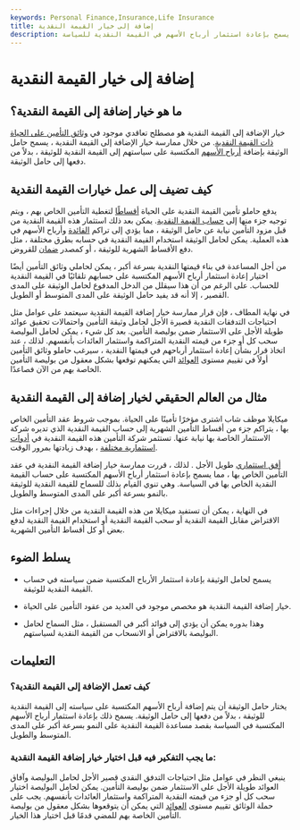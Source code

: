 ```yaml
---
keywords: Personal Finance,Insurance,Life Insurance
title: إضافة إلى خيار القيمة النقدية
description: خيار الإضافة إلى القيمة النقدية هو مصطلح تعاقدي يسمح بإعادة استثمار أرباح الأسهم في القيمة النقدية للسياسة.
---
```


# إضافة إلى خيار القيمة النقدية
## ما هو خيار إضافة إلى القيمة النقدية؟

خيار الإضافة إلى القيمة النقدية هو مصطلح تعاقدي موجود في [وثائق التأمين على الحياة ذات القيمة النقدية](/lifeinsurance). من خلال ممارسة خيار الإضافة إلى القيمة النقدية ، يسمح حامل الوثيقة بإضافة [أرباح الأسهم](/dividend) المكتسبة على سياستهم إلى القيمة النقدية للوثيقة ، بدلاً من دفعها إلى حامل الوثيقة.

## كيف تضيف إلى عمل خيارات القيمة النقدية

يدفع حاملو تأمين القيمة النقدية على الحياة [أقساطًا](/insurance-premium) لتغطية التأمين الخاص بهم ، ويتم توجيه جزء منها إلى [حساب القيمة النقدية](/cash-value-life-insurance). يمكن بعد ذلك استثمار هذه القيمة النقدية من قبل مزود التأمين نيابة عن حامل الوثيقة ، مما يؤدي إلى تراكم [الفائدة](/interest) وأرباح الأسهم في هذه العملية. يمكن لحامل الوثيقة استخدام القيمة النقدية في حسابه بطرق مختلفة ، مثل دفع الأقساط الشهرية للوثيقة ، أو كمصدر [ضمان](/collateral) للقروض.

من أجل المساعدة في بناء قيمتها النقدية بسرعة أكبر ، يمكن لحاملي وثائق التأمين أيضًا اختيار إعادة استثمار أرباح الأسهم المكتسبة على حسابهم تلقائيًا في القيمة النقدية للحساب. على الرغم من أن هذا سيقلل من الدخل المدفوع لحامل الوثيقة على المدى القصير ، إلا أنه قد يفيد حامل الوثيقة على المدى المتوسط أو الطويل.

في نهاية المطاف ، فإن قرار ممارسة خيار إضافة القيمة النقدية سيعتمد على عوامل مثل احتياجات التدفقات النقدية قصيرة الأجل لحامل وثيقة التأمين واحتمالات تحقيق عوائد طويلة الأجل على الاستثمار ضمن بوليصة التأمين. بعد كل شيء ، يمكن لحامل البوليصة سحب كل أو جزء من قيمته النقدية المتراكمة واستثمار العائدات بأنفسهم. لذلك ، عند اتخاذ قرار بشأن إعادة استثمار أرباحهم في قيمتها النقدية ، سيرغب حاملو وثائق التأمين أولاً في تقييم مستوى [العوائد](/returnoninvestment) التي يمكنهم توقعها بشكل معقول من بوليصة التأمين الخاصة بهم من الآن فصاعدًا.

## مثال من العالم الحقيقي لخيار إضافة إلى القيمة النقدية

ميكايلا موظف شاب اشترى مؤخرًا تأمينًا على الحياة. بموجب شروط عقد التأمين الخاص بها ، يتراكم جزء من أقساط التأمين الشهرية إلى حساب القيمة النقدية الذي تديره شركة الاستثمار الخاصة بها نيابة عنها. تستثمر شركة التأمين هذه القيمة النقدية في [أدوات استثمارية مختلفة](/investmentvehicle) ، بهدف زيادتها بمرور الوقت.

[أفق استثماري](/timehorizon) طويل الأجل . لذلك ، قررت ممارسة خيار إضافة القيمة النقدية في عقد التأمين الخاص بها ، مما يسمح بإعادة استثمار أرباح الأسهم المكتسبة على حساب القيمة النقدية الخاص بها في السياسة. وهي تنوي القيام بذلك للسماح للقيمة النقدية للوثيقة بالنمو بسرعة أكبر على المدى المتوسط والطويل.

في النهاية ، يمكن أن تستفيد ميكايلا من هذه القيمة النقدية من خلال إجراءات مثل الاقتراض مقابل القيمة النقدية أو سحب القيمة النقدية أو استخدام القيمة النقدية لدفع بعض أو كل أقساط التأمين الشهرية.

## يسلط الضوء

- يسمح لحامل الوثيقة بإعادة استثمار الأرباح المكتسبة ضمن سياسته في حساب القيمة النقدية للوثيقة.

- خيار إضافة القيمة النقدية هو مخصص موجود في العديد من عقود التأمين على الحياة.

- وهذا بدوره يمكن أن يؤدي إلى فوائد أكبر في المستقبل ، مثل السماح لحامل البوليصة بالاقتراض أو الانسحاب من القيمة النقدية لسياستهم.

## التعليمات

### كيف تعمل الإضافة إلى القيمة النقدية؟

يختار حامل الوثيقة أن يتم إضافة أرباح الأسهم المكتسبة على سياسته إلى القيمة النقدية للوثيقة ، بدلاً من دفعها إلى حامل الوثيقة. يسمح ذلك بإعادة استثمار أرباح الأسهم المكتسبة في السياسة بقصد مساعدة القيمة النقدية على النمو بسرعة أكبر على المدى المتوسط والطويل.

### ما يجب التفكير فيه قبل اختيار خيار إضافة القيمة النقدية:

ينبغي النظر في عوامل مثل احتياجات التدفق النقدي قصير الأجل لحامل البوليصة وآفاق العوائد طويلة الأجل على الاستثمار ضمن بوليصة التأمين. يمكن لحامل البوليصة اختيار سحب كل أو جزء من قيمته النقدية المتراكمة واستثمار العائدات بأنفسهم. يجب على حملة الوثائق تقييم مستوى [العوائد](/returnoninvestment) التي يمكن أن يتوقعوها بشكل معقول من بوليصة التأمين الخاصة بهم للمضي قدمًا قبل اختيار هذا الخيار.

